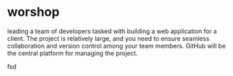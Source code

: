 # worshop
leading a team of developers tasked with building a web application for a client. The project is relatively large, and you need to ensure seamless collaboration and version control among your team members. GitHub will be the central platform for managing the project.

fsd